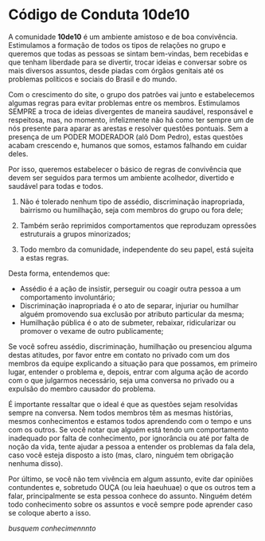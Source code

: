 # Código de Conduta 10de10

A comunidade **10de10** é um ambiente amistoso e de boa convivência. Estimulamos a formação de todos os tipos de relações no grupo e queremos que todas as pessoas se sintam bem-vindas, bem recebidas e que tenham liberdade para se divertir, trocar ideias e conversar sobre os mais diversos assuntos, desde piadas com órgãos genitais até os problemas políticos e sociais do Brasil e do mundo.

Com o crescimento do site, o grupo dos patrões vai junto e estabelecemos algumas regras para evitar problemas entre os membros. Estimulamos SEMPRE a troca de ideias divergentes de maneira saudável, responsável e respeitosa, mas, no momento, infelizmente não há como ter sempre um de nós presente para aparar as arestas e resolver questões pontuais. Sem a presença de um PODER MODERADOR (alô Dom Pedro), estas questões acabam crescendo e, humanos que somos, estamos falhando em cuidar deles.

Por isso, queremos estabelecer o básico de regras de convivência que devem ser seguidos para termos um ambiente acolhedor, divertido e saudável para todas e todos. 

1. Não é tolerado nenhum tipo de assédio, discriminação inapropriada, bairrismo ou humilhação, seja com membros do grupo ou fora dele;

1. Também serão reprimidos comportamentos que reproduzam opressões estruturais a grupos minorizados;

1. Todo membro da comunidade, independente do seu papel, está sujeita a estas regras.

Desta forma, entendemos que:

- Assédio é a ação de insistir, perseguir ou coagir outra pessoa a um comportamento involuntário;
- Discriminação inapropriada é o ato de separar, injuriar ou humilhar alguém promovendo sua exclusão por atributo particular da mesma;
- Humilhação pública é o ato de submeter, rebaixar, ridicularizar ou promover o vexame de outro publicamente;

Se você sofreu assédio, discriminação, humilhação ou presenciou alguma destas atitudes, por favor entre em contato no privado com um dos membros da equipe explicando a situação para que possamos, em primeiro lugar, entender o problema e, depois, entrar com alguma ação de acordo com o que julgarmos necessário, seja uma conversa no privado ou a expulsão do membro causador do problema.

É importante ressaltar que o ideal é que as questões sejam resolvidas sempre na conversa. Nem todos membros têm as mesmas histórias, mesmos conhecimentos e estamos todos aprendendo com o tempo e uns com os outros. Se você notar que alguém está tendo um comportamento inadequado por falta de conhecimento, por ignorância ou até por falta de noção da vida, tente ajudar a pessoa a entender os problemas da fala dela, caso você esteja disposto a isto (mas, claro, ninguém tem obrigação nenhuma disso).

Por último, se você não tem vivência em algum assunto, evite dar opiniões contundentes e, sobretudo OUÇA (ou leia haeuhuae) o que os outros tem a falar, principalmente se esta pessoa conhece do assunto. Ninguém detém todo conhecimento sobre os assuntos e você sempre pode aprender caso se coloque aberto a isso.

_busquem conhecimennnto_
